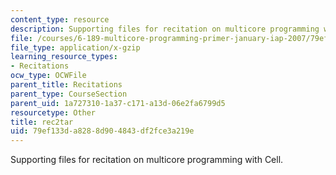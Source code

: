 ```yaml
---
content_type: resource
description: Supporting files for recitation on multicore programming with Cell.
file: /courses/6-189-multicore-programming-primer-january-iap-2007/79ef133da8288d904843df2fce3a219e_rec2tar.gz
file_type: application/x-gzip
learning_resource_types:
- Recitations
ocw_type: OCWFile
parent_title: Recitations
parent_type: CourseSection
parent_uid: 1a727310-1a37-c171-a13d-06e2fa6799d5
resourcetype: Other
title: rec2tar
uid: 79ef133d-a828-8d90-4843-df2fce3a219e
---
```

Supporting files for recitation on multicore programming with Cell.